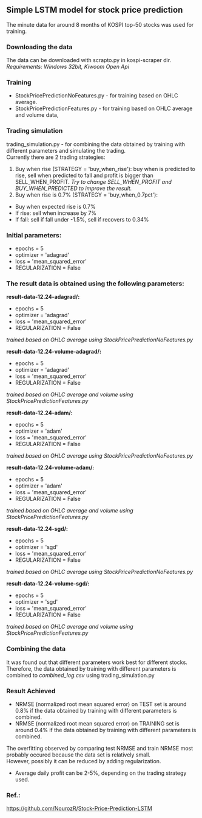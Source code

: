 ## Simple LSTM model for stock price prediction
The minute data for around 8 months of KOSPI top-50 stocks was used for training.

### Downloading the data
The data can be downloaded with scrapto.py in kospi-scraper dir.<br/>
*Requirements: Windows 32bit, Kiwoom Open Api*

### Training
- StockPricePredictionNoFeatures.py - for training based on OHLC average.
- StockPricePredictionFeatures.py - for training based on OHLC average and volume data,

### Trading simulation
trading_simulation.py - for combining the data obtained by training with different parameters
and simulating the trading.<br/>
Currently there are 2 trading strategies:<br/>
1. Buy when rise (STRATEGY = 'buy_when_rise'): buy when is predicted to rise, sell when predicted to fall and profit is bigger than SELL_WHEN_PROFIT.
*Try to change SELL_WHEN_PROFIT and BUY_WHEN_PREDICTED to improve the result.*
2. Buy when rise is 0.7% (STRATEGY = 'buy_when_0.7pct'):
- Buy when expected rise is 0.7%
- If rise: sell when increase by 7%
- If fall: sell if fall under -1.5%, sell if recovers to 0.34%

### Initial parameters:
- epochs = 5
- optimizer = 'adagrad'
- loss = 'mean_squared_error'
- REGULARIZATION = False

### The result data is obtained using the following parameters:
**result-data-12.24-adagrad/:** <br/>
 - epochs = 5
 - optimizer = 'adagrad'
 - loss = 'mean_squared_error'
 - REGULARIZATION = False

*trained based on OHLC average using StockPricePredictionNoFeatures.py*

**result-data-12.24-volume-adagrad/:**<br/>
 - epochs = 5
 - optimizer = 'adagrad'
 - loss = 'mean_squared_error'
 - REGULARIZATION = False

*trained based on OHLC average and volume using StockPricePredictionFeatures.py*

**result-data-12.24-adam/:**<br/>
 - epochs = 5
 - optimizer = 'adam'
 - loss = 'mean_squared_error'
 - REGULARIZATION = False

*trained based on OHLC average using StockPricePredictionNoFeatures.py*

**result-data-12.24-volume-adam/:**<br/>
 - epochs = 5
 - optimizer = 'adam'
 - loss = 'mean_squared_error'
 - REGULARIZATION = False

*trained based on OHLC average and volume using StockPricePredictionFeatures.py*

**result-data-12.24-sgd/:**<br/>
 - epochs = 5
 - optimizer = 'sgd'
 - loss = 'mean_squared_error'
 - REGULARIZATION = False

*trained based on OHLC average using StockPricePredictionNoFeatures.py*

**result-data-12.24-volume-sgd/:**<br/>
 - epochs = 5
 - optimizer = 'sgd'
 - loss = 'mean_squared_error'
 - REGULARIZATION = False

*trained based on OHLC average and volume using StockPricePredictionFeatures.py*

### Combining the data
It was found out that different parameters work best for different stocks.<br/>
Therefore, the data obtained by training with different parameters is combined to *combined_log.csv* 
using trading_simulation.py

### Result Achieved
- NRMSE (normalized root mean squared error) on TEST set is around 0.8% if the data obtained by training with different parameters is combined.
- NRMSE (normalized root mean squared error) on TRAINING set is around 0.4% if the data obtained by training with different parameters is combined.

The overfitting observed by comparing test NRMSE and train NRMSE most probably occured because the data set is relatively small.<br/>
However, possibly it can be reduced by adding regularization.

- Average daily profit can be 2-5%, depending on the trading strategy used. 

### Ref.: 
https://github.com/NourozR/Stock-Price-Prediction-LSTM
